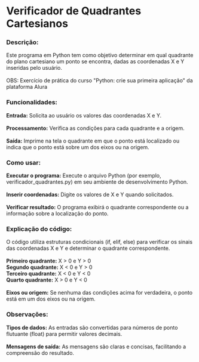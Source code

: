 <h1>Verificador de Quadrantes Cartesianos</h1>

<h3>Descrição:</h3>

Este programa em Python tem como objetivo determinar em qual quadrante do plano cartesiano um ponto se encontra, dadas as coordenadas X e Y inseridas pelo usuário.
<br>
<br>
OBS: Exercício de prática do curso "Python: crie sua primeira aplicação" da plataforma Alura
<br>
<h3>Funcionalidades:</h3>
<b>Entrada:</b>  Solicita ao usuário os valores das coordenadas X e Y.
<br>
<br>
<b>Processamento:</b> Verifica as condições para cada quadrante e a origem.
<br>
<br>
<b>Saída:</b> Imprime na tela o quadrante em que o ponto está localizado ou indica que o ponto está sobre um dos eixos ou na origem.
<br>
<h3>Como usar:</h3>
<b>Executar o programa:</b> Execute o arquivo Python (por exemplo, verificador_quadrantes.py) em seu ambiente de desenvolvimento Python.
<br>
<br>
<b>Inserir coordenadas:</b> Digite os valores de X e Y quando solicitados.
<br>
<br>
<b>Verificar resultado:</b> O programa exibirá o quadrante correspondente ou a informação sobre a localização do ponto.

<h3>Explicação do código:</h3>

O código utiliza estruturas condicionais (if, elif, else) para verificar os sinais das coordenadas X e Y e determinar o quadrante correspondente.
<br>
<br>
<b>Primeiro quadrante:</b> X > 0 e Y > 0
<br>
<b>Segundo quadrante:</b> X < 0 e Y > 0
<br>
<b>Terceiro quadrante:</b> X < 0 e Y < 0
<br>
<b>Quarto quadrante:</b> X > 0 e Y < 0
<br>
<br>
<b>Eixos ou origem:</b> Se nenhuma das condições acima for verdadeira, o ponto está em um dos eixos ou na origem.

<h3>Observações:</h3>

<b>Tipos de dados:</b> As entradas são convertidas para números de ponto flutuante (float) para permitir valores decimais.
<br>
<br>
<b>Mensagens de saída:</b> As mensagens são claras e concisas, facilitando a compreensão do resultado.

